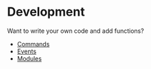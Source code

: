 # Development

Want to write your own code and add functions?

- [Commands](/development/commands)
- [Events](/development/events)
- [Modules](/development/modules)
